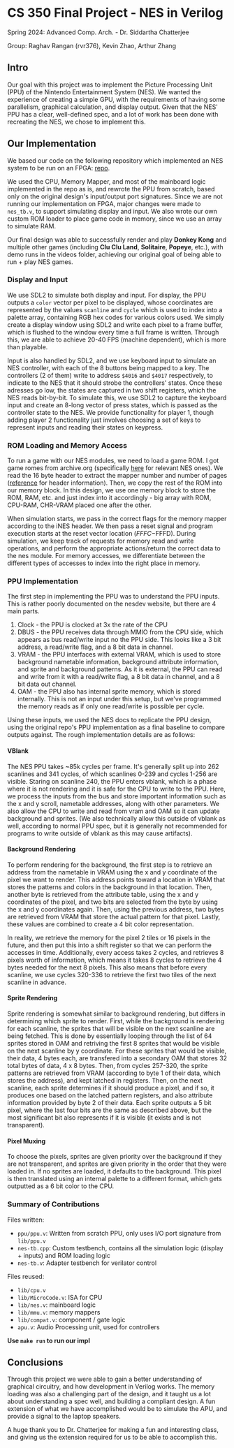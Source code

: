# CS 350 Final Project - NES in Verilog
Spring 2024: Advanced Comp. Arch. - Dr. Siddartha Chatterjee

Group: Raghav Rangan (rvr376), Kevin Zhao, Arthur Zhang

## Intro

Our goal with this project was to implement the Picture Processing Unit (PPU) of the Nintendo Entertainment System (NES). We wanted the experience of creating a simple GPU, with the requirements of having some parallelism, graphical calculation, and display output. Given that the NES' PPU has a clear, well-defined spec, and a lot of work has been done with recreating the NES, we chose to implement this.

## Our Implementation

We based our code on the following repository which implemented an NES system to be run on an FPGA: [repo](https://github.com/strigeus/fpganes/tree/master).

We used the CPU, Memory Mapper, and most of the mainboard logic implemented in the repo as is, and rewrote the PPU from scratch, based only on the original design's input/output port signatures. Since we are not running our implementation on FPGA, major changes were made to `nes_tb.v`, to support simulating display and input. We also wrote our own custom ROM loader to place game code in memory, since we use an array to simulate RAM.

Our final design was able to successfully render and play **Donkey Kong** and multiple other games (including **Clu Clu Land**, **Solitaire**, **Popeye**, etc.), with demo runs in the videos folder, achieving our original goal of being able to run + play NES games.

### Display and Input

We use SDL2 to simulate both display and input. For display, the PPU outputs a `color` vector per pixel to be displayed, whose coordinates are represented by the values `scanline` and `cycle` which is used to index into a palette array, containing RGB hex codes for various colors used. We simply create a display window using SDL2 and write each pixel to a frame buffer, which is flushed to the window every time a full frame is written. Through this, we are able to achieve 20-40 FPS (machine dependent), which is more than playable.

Input is also handled by SDL2, and we use keyboard input to simulate an NES controller, with each of the 8 buttons being mapped to a key. The controllers (2 of them) write to address `$4016` and `$4017` respectively, to indicate to the NES that it should strobe the controllers' states. Once these adresses go low, the states are captured in two shift registers, which the NES reads bit-by-bit. To simulate this, we use SDL2 to capture the keyboard input and create an 8-long vector of press states, which is passed as the controller state to the NES. We provide functionality for player 1, though adding player 2 functionality just involves choosing a set of keys to represent inputs and reading their states on keypress.

### ROM Loading and Memory Access

To run a game with our NES modules, we need to load a game ROM. I got game romes from archive.org (specifically [here](https://ia802706.us.archive.org/view_archive.php?archive=/3/items/ni-roms/roms/Nintendo%20-%20Nintendo%20Entertainment%20System%20%28Headered%29.zip) for relevant NES ones). We read the 16 byte header to extract the mapper number and number of pages ([reference](https://www.nesdev.org/wiki/INES#Flags_7) for header information). Then, we copy the rest of the ROM into our memory block. In this design, we use one memory block to store the ROM, RAM, etc. and just index into it accordingly - big array with ROM, CPU-RAM, CHR-VRAM placed one after the other.

When simulation starts, we pass in the correct flags for the memory mapper according to the iNES header. We then pass a reset signal and program execution starts at the reset vector location ($FFFC-$FFFD). During simulation, we keep track of requests for memory read and write operations, and perform the appropriate actions/return the correct data to the nes module. For memory accesses, we differentiate between the different types of accesses to index into the right place in memory. 

### PPU Implementation

The first step in implementing the PPU was to understand the PPU inputs. This is rather poorly documented on the nesdev website, but there are 4 main parts.

1. Clock - the PPU is clocked at 3x the rate of the CPU
2. DBUS - the PPU receives data through MMIO from the CPU side, which appears as bus read/write input no the PPU side. This looks like a 3 bit address, a read/write flag, and a 8 bit data in channel.
3. VRAM - the PPU interfaces with external VRAM, which is used to store background nametable information, background attribute information, and sprite and background patterns. As it is external, the PPU can read and write from it with a read/write flag, a 8 bit data in channel, and a 8 bit data out channel.
4. OAM - the PPU also has internal sprite memory, which is stored internally. This is not an input under this setup, but we've programmed the memory reads as if only one read/write is possible per cycle.

Using these inputs, we used the NES docs to replicate the PPU design, using the original repo's PPU implementation as a final baseline to compare outputs against. The rough implementation details are as follows:

#### VBlank

The NES PPU takes ~85k cycles per frame. It's generally split up into 262 scanlines and 341 cycles, of which scanlines 0-239 and cycles 1-256 are visible. Staring on scanline 240, the PPU enters vblank, which is a phase where it is not rendering and it is safe for the CPU to write to the PPU. Here, we process the inputs from the bus and store important information such as the x and y scroll, nametable addresses, along with other parameters. We also allow the CPU to write and read from vram and OAM so it can update background and sprites. (We also technically allow this outside of vblank as well, according to normal PPU spec, but it is generally not recommended for programs to write outside of vblank as this may cause artifacts).

#### Background Rendering

To perform rendering for the background, the first step is to retrieve an address from the nametable in VRAM using the x and y coordinate of the pixel we want to render. This address points toward a location in VRAM that stores the patterns and colors in the background in that location. Then, another byte is retrieved from the attribute table, using the x and y coordinates of the pixel, and two bits are selected from the byte by using the x and y coordinates again. Then, using the previous address, two bytes are retrieved from VRAM that store the actual pattern for that pixel. Lastly, these values are combined to create a 4 bit color representation.

In reality, we retrieve the memory for the pixel 2 tiles or 16 pixels in the future, and then put this into a shift register so that we can perform the accesses in time. Additionally, every access takes 2 cycles, and retrieves 8 pixels worth of information, which means it takes 8 cycles to retrieve the 4 bytes needed for the next 8 pixels. This also means that before every scanline, we use cycles 320-336 to retrieve the first two tiles of the next scanline in advance.

#### Sprite Rendering

Sprite rendering is somewhat similar to background rendering, but differs in determining which sprite to render. First, while the background is rendering for each scanline, the sprites that will be visible on the next scanline are being fetched. This is done by essentially looping through the list of 64 sprites stored in OAM and retriving the first 8 sprites that would be visible on the next scanline by y coordinate. For these sprites that would be visible, their data, 4 bytes each, are transfered into a secondary OAM that stores 32 total bytes of data, 4 x 8 bytes. Then, from cycles 257-320, the sprite patterns are retrieved from VRAM (according to byte 1 of their data, which stores the address), and kept latched in registers. Then, on the next scanline, each sprite determines if it should produce a pixel, and if so, it produces one based on the latched pattern registers, and also attribute information provided by byte 2 of their data. Each sprite outputs a 5 bit pixel, where the last four bits are the same as described above, but the most significant bit also represents if it is visible (it exists and is not transparent).

#### Pixel Muxing

To choose the pixels, sprites are given priority over the background if they are not transparent, and sprites are given priority in the order that they were loaded in. If no sprites are loaded, it defaults to the background. This pixel is then translated using an internal palette to a different format, which gets outputted as a 6 bit color to the CPU.

### Summary of Contributions

Files written:
- `ppu/ppu.v`: Written from scratch PPU, only uses I/O port signature from `lib/ppu.v`
- `nes-tb.cpp`: Custom testbench, contains all the simulation logic (display + inputs) and ROM loading logic
- `nes-tb.v`: Adapter testbench for verilator control

Files reused:
- `lib/cpu.v`
- `lib/MicroCode.v`: ISA for CPU
- `lib/nes.v`: mainboard logic
- `lib/mmu.v`: memory mappers
- `lib/compat.v`: component / gate logic
- `apu.v`: Audio Processing unit, used for controllers

**Use `make run` to run our impl**

## Conclusions

Through this project we were able to gain a better understanding of graphical circuitry, and how development in Verilog works. The memory loading was also a challenging part of the design, and it taught us a lot about understanding a spec well, and building a compliant design. A fun extension of what we have accomplished would be to simulate the APU, and provide a signal to the laptop speakers.

A huge thank you to Dr. Chatterjee for making a fun and interesting class, and giving us the extension required for us to be able to accomplish this. 
